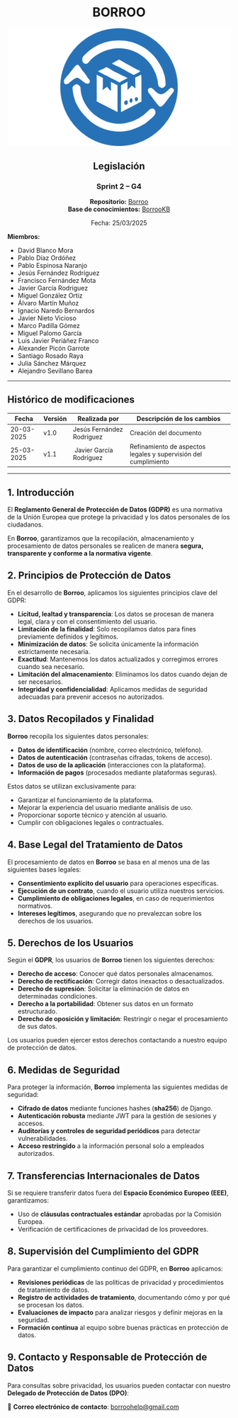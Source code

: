 <div align=center>

# BORROO

![](../imagenes/borrooLogo.png)

## Legislación

### Sprint 2 – G4
**Repositorio:** [Borroo](https://github.com/ISPP-2425-G4/borroo)  
**Base de conocimientos:** [BorrooKB](https://borrookb.netlify.app/)  

Fecha: 25/03/2025  

</div>

**Miembros:**  
- David Blanco Mora  
- Pablo Díaz Ordóñez  
- Pablo Espinosa Naranjo  
- Jesús Fernández Rodríguez  
- Francisco Fernández Mota  
- Javier García Rodríguez  
- Miguel González Ortiz  
- Álvaro Martín Muñoz  
- Ignacio Naredo Bernardos  
- Javier Nieto Vicioso  
- Marco Padilla Gómez  
- Miguel Palomo García  
- Luis Javier Periáñez Franco  
- Alexander Picón Garrote  
- Santiago Rosado Raya  
- Julia Sánchez Márquez  
- Alejandro Sevillano Barea  

---

## **Histórico de modificaciones**

| Fecha      | Versión | Realizada por   | Descripción de los cambios |
| ---------- | ------- | --------------- | -------------------------- |
| 20-03-2025 | v1.0    | Jesús Fernández Rodríguez | Creación del documento |
| 25-03-2025 | v1.1    | Javier García Rodríguez | Refinamiento de aspectos legales y supervisión del cumplimiento |
---

## 1. Introducción  
El **Reglamento General de Protección de Datos (GDPR)** es una normativa de la Unión Europea que protege la privacidad y los datos personales de los ciudadanos.  

En **Borroo**, garantizamos que la recopilación, almacenamiento y procesamiento de datos personales se realicen de manera **segura, transparente y conforme a la normativa vigente**.  

## 2. Principios de Protección de Datos  
En el desarrollo de **Borroo**, aplicamos los siguientes principios clave del GDPR:  

- **Licitud, lealtad y transparencia**: Los datos se procesan de manera legal, clara y con el consentimiento del usuario.  
- **Limitación de la finalidad**: Solo recopilamos datos para fines previamente definidos y legítimos.  
- **Minimización de datos**: Se solicita únicamente la información estrictamente necesaria.  
- **Exactitud**: Mantenemos los datos actualizados y corregimos errores cuando sea necesario.  
- **Limitación del almacenamiento**: Eliminamos los datos cuando dejan de ser necesarios.  
- **Integridad y confidencialidad**: Aplicamos medidas de seguridad adecuadas para prevenir accesos no autorizados.  

## 3. Datos Recopilados y Finalidad  
**Borroo** recopila los siguientes datos personales:  

- **Datos de identificación** (nombre, correo electrónico, teléfono).  
- **Datos de autenticación** (contraseñas cifradas, tokens de acceso).  
- **Datos de uso de la aplicación** (interacciones con la plataforma).  
- **Información de pagos** (procesados mediante plataformas seguras).  

Estos datos se utilizan exclusivamente para:  

- Garantizar el funcionamiento de la plataforma.  
- Mejorar la experiencia del usuario mediante análisis de uso.  
- Proporcionar soporte técnico y atención al usuario.  
- Cumplir con obligaciones legales o contractuales.  

## 4. Base Legal del Tratamiento de Datos  
El procesamiento de datos en **Borroo** se basa en al menos una de las siguientes bases legales:  

- **Consentimiento explícito del usuario** para operaciones específicas.  
- **Ejecución de un contrato**, cuando el usuario utiliza nuestros servicios.  
- **Cumplimiento de obligaciones legales**, en caso de requerimientos normativos.  
- **Intereses legítimos**, asegurando que no prevalezcan sobre los derechos de los usuarios.  

## 5. Derechos de los Usuarios  
Según el **GDPR**, los usuarios de **Borroo** tienen los siguientes derechos:  

- **Derecho de acceso**: Conocer qué datos personales almacenamos.  
- **Derecho de rectificación**: Corregir datos inexactos o desactualizados.  
- **Derecho de supresión**: Solicitar la eliminación de datos en determinadas condiciones.  
- **Derecho a la portabilidad**: Obtener sus datos en un formato estructurado.  
- **Derecho de oposición y limitación**: Restringir o negar el procesamiento de sus datos.  

Los usuarios pueden ejercer estos derechos contactando a nuestro equipo de protección de datos.  

## 6. Medidas de Seguridad  
Para proteger la información, **Borroo** implementa las siguientes medidas de seguridad:  

- **Cifrado de datos** mediante funciones hashes (**sha256**) de Django.
- **Autenticación robusta** mediante JWT para la gestión de sesiones y accesos.
- **Auditorías y controles de seguridad periódicos** para detectar vulnerabilidades.  
- **Acceso restringido** a la información personal solo a empleados autorizados.  

## 7. Transferencias Internacionales de Datos  
Si se requiere transferir datos fuera del **Espacio Económico Europeo (EEE)**, garantizamos:  

- Uso de **cláusulas contractuales estándar** aprobadas por la Comisión Europea.  
- Verificación de certificaciones de privacidad de los proveedores.  

## 8. Supervisión del Cumplimiento del GDPR  
Para garantizar el cumplimiento continuo del GDPR, en **Borroo** aplicamos:  

- **Revisiones periódicas** de las políticas de privacidad y procedimientos de tratamiento de datos.  
- **Registro de actividades de tratamiento**, documentando cómo y por qué se procesan los datos.  
- **Evaluaciones de impacto** para analizar riesgos y definir mejoras en la seguridad.  
- **Formación continua** al equipo sobre buenas prácticas en protección de datos.  

## 9. Contacto y Responsable de Protección de Datos  
Para consultas sobre privacidad, los usuarios pueden contactar con nuestro **Delegado de Protección de Datos (DPO)**:  

📧 **Correo electrónico de contacto**: [borroohelp@gmail.com](mailto:borroohelp@gmail.com)  

